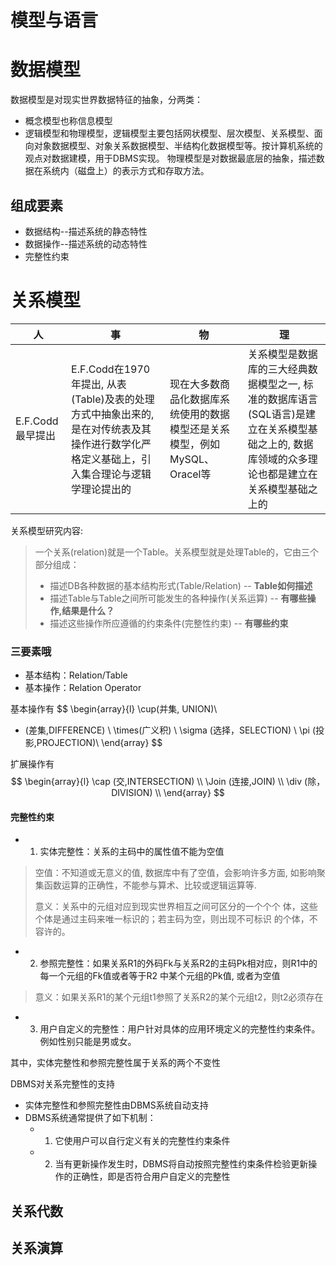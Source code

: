 # 模型与语言

# 数据模型
数据模型是对现实世界数据特征的抽象，分两类：
- 概念模型也称信息模型
- 逻辑模型和物理模型，逻辑模型主要包括网状模型、层次模型、关系模型、面向对象数据模型、对象关系数据模型、半结构化数据模型等。按计算机系统的观点对数据建模，用于DBMS实现。 物理模型是对数据最底层的抽象，描述数据在系统内（磁盘上）的表示方式和存取方法。

## 组成要素
- 数据结构--描述系统的静态特性
- 数据操作--描述系统的动态特性
- 完整性约束

# 关系模型
| 人  | 事  | 物  | 理  |
|--- | --- | --- | --- |
|E.F.Codd最早提出|E.F.Codd在1970年提出, 从表(Table)及表的处理方式中抽象出来的, 是在对传统表及其操作进行数学化严格定义基础上，引入集合理论与逻辑学理论提出的| 现在大多数商品化数据库系统使用的数据模型还是关系模型，例如MySQL、Oracel等|关系模型是数据库的三大经典数据模型之一, 标准的数据库语言(SQL语言)是建立在关系模型基础之上的, 数据库领域的众多理论也都是建立在关系模型基础之上的</br>|

关系模型研究内容:
> 一个关系(relation)就是一个Table。关系模型就是处理Table的，它由三个部分组成：
> - 描述DB各种数据的基本结构形式(Table/Relation) -- **Table如何描述**
> - 描述Table与Table之间所可能发生的各种操作(关系运算) -- **有哪些操作,结果是什么？**
> - 描述这些操作所应遵循的约束条件(完整性约束) -- **有哪些约束**

### 三要素哦
- 基本结构：Relation/Table
- 基本操作：Relation Operator 

基本操作有
$$
\begin{array}{l}
\cup(并集, UNION)\\
- (差集,DIFFERENCE) \\
\times(广义积) \\
\sigma (选择，SELECTION) \\
\pi (投影,PROJECTION)\\
\end{array}
$$

扩展操作有
$$
\begin{array}{l}
\cap (交,INTERSECTION) \\
\Join (连接,JOIN) \\
\div (除，DIVISION) \\
\end{array}
$$

#### 完整性约束
- 1. 实体完整性：关系的主码中的属性值不能为空值
> 空值：不知道或无意义的值, 数据库中有了空值，会影响许多方面, 如影响聚集函数运算的正确性，不能参与算术、比较或逻辑运算等. 
> 
> 意义：关系中的元组对应到现实世界相互之间可区分的一个个个
体，这些个体是通过主码来唯一标识的；若主码为空，则出现不可标识
的个体，不容许的。
- 2. 参照完整性：如果关系R1的外码Fk与关系R2的主码Pk相对应，则R1中的每一个元组的Fk值或者等于R2 中某个元组的Pk值, 或者为空值
> 意义：如果关系R1的某个元组t1参照了关系R2的某个元组t2，则t2必须存在
- 3. 用户自定义的完整性：用户针对具体的应用环境定义的完整性约束条件。例如性别只能是男或女。

其中，实体完整性和参照完整性属于关系的两个不变性

DBMS对关系完整性的支持
- 实体完整性和参照完整性由DBMS系统自动支持
- DBMS系统通常提供了如下机制：
  - 1. 它使用户可以自行定义有关的完整性约束条件
  - 2. 当有更新操作发生时，DBMS将自动按照完整性约束条件检验更新操作的正确性，即是否符合用户自定义的完整性

## 关系代数

## 关系演算